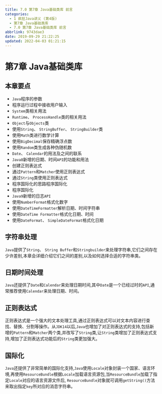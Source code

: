 ```yaml
---
title: 7.0 第7章 Java基础类库 前言
categories: 
  - 1 疯狂Java讲义 (第4版)
  - 第7章 Java基础类库
  - 7.0 第7章 Java基础类库 前言
abbrlink: 9743dae3
date: 2019-09-29 21:22:25
updated: 2022-04-03 01:21:15
---
```

# 第7章 Java基础类库 #
## 本章要点 ##
- `Java`程序的参数
- 程序运行过程中接收用户输入
- `System`类相关用法
- `Runtime`、 `ProcessHandle`类的相关用法
- `Object`与`Objects`类
- 使用`String`、 `StringBuffer`、 `StringBuilder`类
- 使用`Math`类进行数学计算
- 使用`BigDecimal`保存精确浮点数
- 使用`Random`类生成各种伪随机数
- `Date`、 `Calendar`的用法及之间的联系
- `Java8`新增的日期、时间`API`的功能和用法
- 创建正则表达式
- 通过`Pattern`和`Matcher`使用正则表达式
- 通过`String`类使用正则表达式
- 程序国际化的思路程序国际化
- 程序国际化
- `Java9`新增的日志`API`
- 使用`NumberFormat`格式化数字
- 使用`DateTimeFormatter`解析日期、时间字符串
- 使用`DateTime Formatter`格式化日期、时间
- 使用`DateFormat`、 `SimpleDateFormat`格式化日期


## 字符串处理 ##
`Java`提供了`String`、 `String Buffer`和`Stringbuilder`来处理字符串,它们之间存在少许差别,本章会详细介绍它们之间的差别,以及如何选择合适的字符串类。
## 日期时间处理 ##
`Java`还提供了`Date`和`Calendar`来处理日期时间,其中`Date`是一个已经过时的`API`,通常推荐使用`Calendar`来处理日期、时间。
## 正则表达式 ##
正则表达式是一个强大的文本处理工具,通过正则表达式可以对文本内容进行查找、替换、分割等操作。从`JDK14`以后,`Java`也增加了对正则表达式的支持,包括新增的`Pattern`和`Matcher`两个类,并改写了`String`类,让`String`类增加了正则表达式支持,增加了正则表达式功能后的`String`类更加强大。
## 国际化 ##
`Java`还提供了非常简单的国际化支持,`Java`使用`Locale`对象封装一个国家、语言环境,再使用`ResourceBundle`根据`Locale`加载语言资源包,当`ResourceBundle`加载了指定`Locale`对应的语言资源文件后, `ResourceBundle`对象就可调用`getString()`方法来取出指定`key`所对应的消息字符串。 


